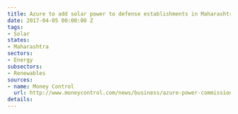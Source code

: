 ```yaml
---
title: Azure to add solar power to defense establishments in Maharashtra
date: 2017-04-05 00:00:00 Z
tags:
- Solar
states:
- Maharashtra
sectors:
- Energy
subsectors:
- Renewables
sources:
- name: Money Control
  url: http://www.moneycontrol.com/news/business/azure-power-commissions-7-mw-plant-in-maharashtra-2249995.html
details: 
---
```


